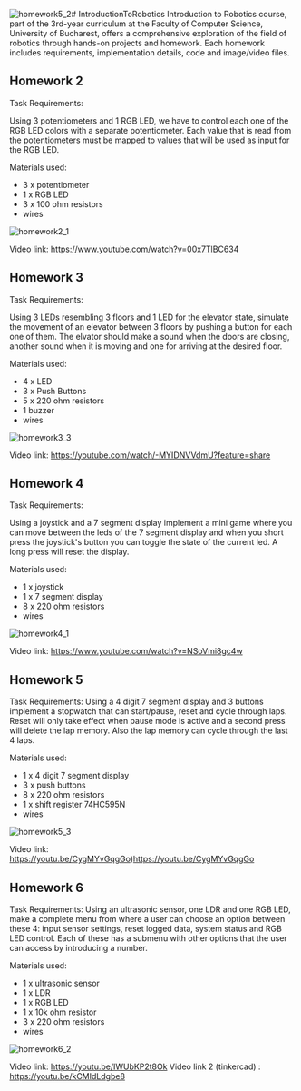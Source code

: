 ![homework5_2](https://github.com/bogdan017/IntroductionToRobotics/assets/54263191/1d222045-5a62-4e23-ac7e-ec318c249aa8)# IntroductionToRobotics
Introduction to Robotics course, part of the 3rd-year curriculum at the Faculty of Computer Science, University of Bucharest, offers a comprehensive exploration of the field of robotics through hands-on projects and homework. Each homework includes requirements, implementation details, code and image/video files.
## Homework 2
Task Requirements:

Using 3 potentiometers and 1 RGB LED, we have to control each one of the RGB LED colors with a separate potentiometer. Each value that is read from the potentiometers must be mapped to values that will be used as input for the RGB LED.

Materials used: 

- 3 x potentiometer
- 1 x RGB LED
- 3 x 100 ohm resistors
- wires
  
![homework2_1](https://github.com/bogdan017/IntroductionToRobotics/assets/54263191/07342555-c3c9-4eac-a5a4-80e7b9e694e2)

Video link: https://www.youtube.com/watch?v=00x7TlBC634


## Homework 3
Task Requirements:

Using 3 LEDs resembling 3 floors and 1 LED for the elevator state, simulate the movement of an elevator between 3 floors by pushing a button for each one of them. The elvator should make a sound when the doors are closing, another sound when it is moving and one for arriving at the desired floor.

Materials used:
- 4 x LED
- 3 x Push Buttons
- 5 x 220 ohm resistors
- 1 buzzer
- wires

![homework3_3](https://github.com/bogdan017/IntroductionToRobotics/assets/54263191/1daf9a84-5ed3-4b8d-ad2c-f414f47ef081)

Video link: https://youtube.com/watch/-MYIDNVVdmU?feature=share

## Homework 4
Task Requirements:

Using a joystick and a 7 segment display implement a mini game where you can move between the leds of the 7 segment display and when you short press the joystick's button you can toggle the state of the current led. A long press will reset the display.

Materials used: 
- 1 x joystick
- 1 x 7 segment display
- 8 x 220 ohm resistors
- wires

![homework4_1](https://github.com/bogdan017/IntroductionToRobotics/assets/54263191/5af9689a-07d2-49e7-97f0-4dec3cb21073)

Video link: https://www.youtube.com/watch?v=NSoVmi8gc4w 

## Homework 5
Task Requirements: 
Using a 4 digit 7 segment display and 3 buttons implement a stopwatch that can start/pause, reset and cycle through laps. Reset will only take effect when pause mode is active and a second press will delete the lap memory. Also the lap memory can cycle through the last 4 laps.

Materials used: 
- 1 x 4 digit 7 segment display
- 3 x push buttons
- 8 x 220 ohm resistors
- 1 x shift register 74HC595N
- wires

![homework5_3](https://github.com/bogdan017/IntroductionToRobotics/assets/54263191/4d3ed662-c2ec-4e6b-b0eb-7891cbeacec9)

Video link: https://youtu.be/CygMYvGqgGo)https://youtu.be/CygMYvGqgGo

## Homework 6
Task Requirements:
Using an ultrasonic sensor, one LDR and one RGB LED, make a complete menu from where a user can choose an option between these 4: input sensor settings, reset logged data, system status and RGB LED control. Each of these has a submenu with other options that the user can access by introducing a number.

Materials used:
- 1 x ultrasonic sensor
- 1 x LDR
- 1 x RGB LED
- 1 x 10k ohm resistor
- 3 x 220 ohm resistors
- wires

![homework6_2](https://github.com/bogdan017/IntroductionToRobotics/assets/54263191/bde9c784-049e-42c5-a8e7-fd3dae1d46cf)

Video link: https://youtu.be/IWUbKP2t8Ok
Video link 2 (tinkercad) : https://youtu.be/kCMIdLdgbe8




